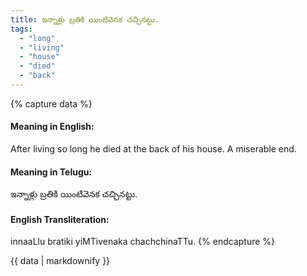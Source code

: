 ```yaml
---
title: ఇన్నాళ్లు బ్రతికి యింటివెనక చచ్చినట్టు.
tags:
  - "long"
  - "living"
  - "house"
  - "died"
  - "back"
---
```


{% capture data %}
#### Meaning in English:
After living so long he died at the back of his house.
A miserable end.

#### Meaning in Telugu:
ఇన్నాళ్లు బ్రతికి యింటివెనక చచ్చినట్టు.

#### English Transliteration:
innaaLlu bratiki yiMTivenaka chachchinaTTu.
{% endcapture %}

<div class="notice">{{ data | markdownify }}</div>


